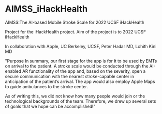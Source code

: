 # AIMSS_iHackHealth
AIMSS:The AI-based Mobile Stroke Scale for 2022 UCSF iHackHealth

Project for the iHackHealth project. Aim of the project is to 2022 UCSF iHackHealth

In collaboration with Apple, UC Berkeley, UCSF, Peter Hadar MD, Lohith Kini MD

"Purpose
In summary, our first stage for the app is for it to be used by EMTs on arrival to the patient. A stroke scale would be conducted through the AI-enabled AR functionality of the app and, based on the severity, open a secure communication with the nearest stroke-capable center in anticipation of the patient’s arrival. The app would also employ Apple Maps to guide ambulances to the stroke center. 

As of writing this, we did not know how many people would join or the technological backgrounds of the team. Therefore, we drew up several sets of goals that we hope can be accomplished!"
